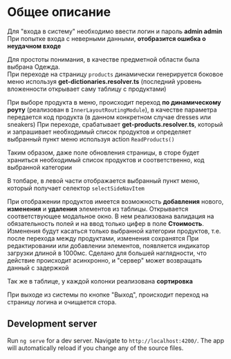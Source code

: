 # Общее описание
Для "входа в систему" необходимо ввести логин и пароль **admin admin**
При попытке входа с неверными данными, **отобразится ошибка о неудачном
входе**

Для простоты понимания, в качестве предметной области была выбрана Одежда.  
При переходе на страницу `products` динамически генерируется боковое меню
используя **get-dictionaries.resolver.ts**
(последний уровень вложенности открывает саму таблицу с продуктами)

При выборе продукта в меню, происходит переход **по динамическому роуту** (реализован в `InnerLayoutRoutingModule`), в качестве параметра
передается код продукта (в данном конкретном случае dresses или sneakers)
При переходе, срабатывает **get-products.resolver.ts**,
который и запрашивает необходимый список продуктов и определяет выбранный пункт меню
используя action `ReadProducts()`

Таким образом, даже поле обновления страницы, в сторе будет храниться необходимый
список продуктов и соответственно, код выбранной категории

В топбаре, в левой части отображается выбранный пункт меню, который получает 
селектор `selectSideNavItem`

При отображении продуктов имеется возможность **добавления** нового, **изменения** и **удаления** элементов
из таблицы. Открывается соответствующее модальное окно.
В нем реализована валидация на обязательность полей и на ввод
только цифер в поле **Стоимость**.
Изменения будут касаться только выбранной категории продуктов, т.е.
после перехода между продуктами, изменения сохранятся
При редактировании или добавлении элементов, появляется индикатор 
загрузки длиной в 1000мс. Сделано для большей наглядности, что действие происходит асинхронно,
и "сервер" может возвращать данный с задержкой

Так же в таблице, у каждой колонки реализована **сортировка**

При выходе из системы по кнопке "Выход", происходит переход
на страницу логина и очищается стора. 

## Development server

Run `ng serve` for a dev server. Navigate to `http://localhost:4200/`. The app will automatically reload if you change any of the source files.
